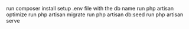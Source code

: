 run composer install
setup .env file with the db name
run php artisan optimize
run php artisan migrate
run php artisan db:seed
run php artisan serve